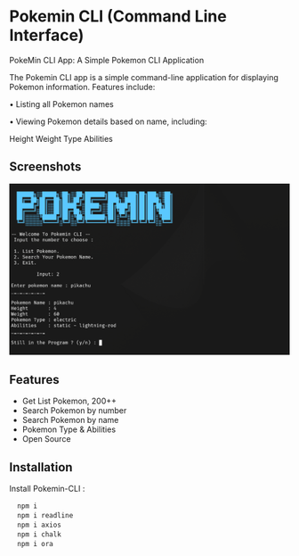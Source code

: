 # Pokemin CLI (Command Line Interface)

PokeMin CLI App: A Simple Pokemon CLI Application

The Pokemin CLI app is a simple command-line application for displaying Pokemon information. Features include:

• Listing all Pokemon names

• Viewing Pokemon details based on name, including:

Height
Weight
Type
Abilities

## Screenshots

![App Screenshot](./pokemin.png)

## Features

- Get List Pokemon, 200++
- Search Pokemon by number
- Search Pokemon by name
- Pokemon Type & Abilities
- Open Source

## Installation

Install Pokemin-CLI :

```bash
  npm i
  npm i readline
  npm i axios
  npm i chalk
  npm i ora
```
